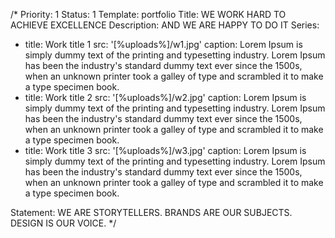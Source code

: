 /*
Priority: 1
Status: 1
Template: portfolio
Title: WE WORK HARD TO ACHIEVE EXCELLENCE
Description: AND WE ARE HAPPY TO DO IT
Series:
- title: Work title 1
  src: '[%uploads%]/w1.jpg'
  caption: Lorem Ipsum is simply dummy text of the printing and typesetting industry. Lorem Ipsum has been the industry's standard dummy text ever since the 1500s, when an unknown printer took a galley of type and scrambled it to make a type specimen book.
- title: Work title 2
  src: '[%uploads%]/w2.jpg'
  caption: Lorem Ipsum is simply dummy text of the printing and typesetting industry. Lorem Ipsum has been the industry's standard dummy text ever since the 1500s, when an unknown printer took a galley of type and scrambled it to make a type specimen book.
- title: Work title 3
  src: '[%uploads%]/w3.jpg'
  caption: Lorem Ipsum is simply dummy text of the printing and typesetting industry. Lorem Ipsum has been the industry's standard dummy text ever since the 1500s, when an unknown printer took a galley of type and scrambled it to make a type specimen book.

Statement: WE ARE STORYTELLERS. BRANDS ARE OUR SUBJECTS. DESIGN IS OUR VOICE.
*/
